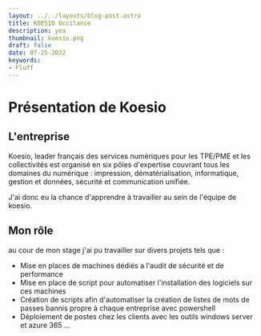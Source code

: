 ```yaml
---
layout: ../../layouts/blog-post.astro
title: KOESIO Occitanie
description: yea
thumbnail: koesio.png
draft: false
date: 07-25-2022
keywords:
- Fluff
---
```

# Présentation de Koesio
## L'entreprise
Koesio, leader français des services numériques pour les TPE/PME et les collectivités est organisé en six pôles d'expertise couvrant tous les domaines du numérique : impression, dématérialisation, informatique, gestion et données, sécurité et communication unifiée.

J'ai donc eu la chance d'apprendre à travailler au sein de l'équipe de koesio.

## Mon rôle
au cour de mon stage j'ai pu travailler sur divers projets tels que :
- Mise en places de machines dédiés a l'audit de sécurité et de performance
- Mise en place de script pour automatiser l'installation des logiciels sur ces machines
- Création de scripts afin d'automatiser la création de listes de mots de passes bannis propre à chaque entreprise avec powershell
- Déploiement de postes chez les clients avec les outils windows server et azure 365 ...
